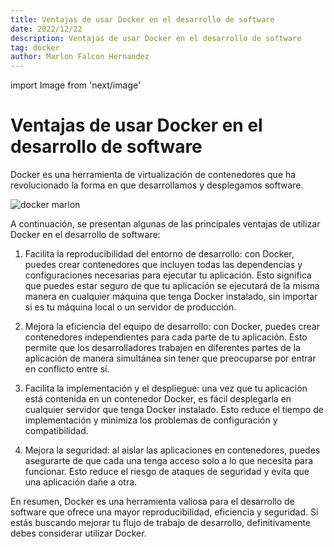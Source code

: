 ```yaml
---
title: Ventajas de usar Docker en el desarrollo de software
date: 2022/12/22
description: Ventajas de usar Docker en el desarrollo de software
tag: docker
author: Marlon Falcon Hernandez
---
```

import Image from 'next/image'

# Ventajas de usar Docker en el desarrollo de software

Docker es una herramienta de virtualización de contenedores que ha revolucionado la forma en que desarrollamos y desplegamos software. 

<Image
  src="/images/posts/docker-marlon.png"
  alt="docker marlon"
  width={1496}
  height={836}
  priority
  className="next-image"
/>



A continuación, se presentan algunas de las principales ventajas de utilizar Docker en el desarrollo de software:

1. Facilita la reproducibilidad del entorno de desarrollo: con Docker, puedes crear contenedores que incluyen todas las dependencias y configuraciones necesarias para ejecutar tu aplicación. Esto significa que puedes estar seguro de que tu aplicación se ejecutará de la misma manera en cualquier máquina que tenga Docker instalado, sin importar si es tu máquina local o un servidor de producción.

2. Mejora la eficiencia del equipo de desarrollo: con Docker, puedes crear contenedores independientes para cada parte de tu aplicación. Esto permite que los desarrolladores trabajen en diferentes partes de la aplicación de manera simultánea sin tener que preocuparse por entrar en conflicto entre sí.

3. Facilita la implementación y el despliegue: una vez que tu aplicación está contenida en un contenedor Docker, es fácil desplegarla en cualquier servidor que tenga Docker instalado. Esto reduce el tiempo de implementación y minimiza los problemas de configuración y compatibilidad.

3. Mejora la seguridad: al aislar las aplicaciones en contenedores, puedes asegurarte de que cada una tenga acceso solo a lo que necesita para funcionar. Esto reduce el riesgo de ataques de seguridad y evita que una aplicación dañe a otra.

En resumen, Docker es una herramienta valiosa para el desarrollo de software que ofrece una mayor reproducibilidad, eficiencia y seguridad. Si estás buscando mejorar tu flujo de trabajo de desarrollo, definitivamente debes considerar utilizar Docker.

